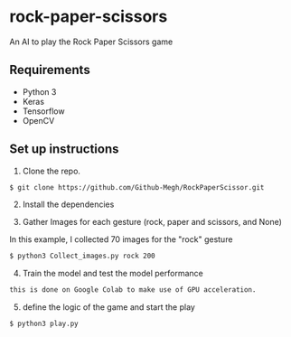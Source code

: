 # rock-paper-scissors

An AI to play the Rock Paper Scissors game

## Requirements
- Python 3
- Keras
- Tensorflow
- OpenCV

## Set up instructions
1. Clone the repo.
```sh
$ git clone https://github.com/Github-Megh/RockPaperScissor.git
```

2. Install the dependencies

3. Gather Images for each gesture (rock, paper and scissors, and None)

In this example, I collected 70 images for the "rock" gesture
```sh
$ python3 Collect_images.py rock 200
```

4. Train the model and test the model performance
```sh
this is done on Google Colab to make use of GPU acceleration. 
```

5. define the logic of the game and start the play
```sh
$ python3 play.py
```

